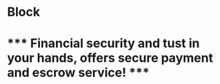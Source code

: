 # Block

# *** Financial security and tust in your hands, offers secure payment and escrow service! ***
